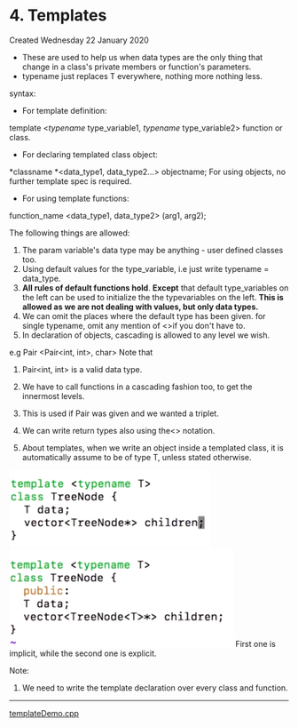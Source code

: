 # 4. Templates
Created Wednesday 22 January 2020


* These are used to help us when data types are the only thing that change in a class's private members or function's parameters.
* typename just replaces T everywhere, nothing more nothing less.


syntax:	

* For template definition: 

template <*typename* type_variable1, *typename* type_variable2>
function or class.  

* For declaring templated class object:

*classname *<data_type1, data_type2...> objectname;
For using objects, no further template spec is required.

* For using template functions:

function_name <data_type1, data_type2> (arg1, arg2);
	
The following things are allowed:

1. The param variable's data type may be anything - user defined classes too.
2. Using default values for the type_variable, i.e just write typename = data_type. 
3. **All rules of default functions hold**. **Except** that default type_variables on the left can be used to initialize the the typevariables on the left. **This is allowed as we are not dealing with values, but only data types.**
4. We can omit the places where the default type has been given. for single typename, omit any mention of <>if you don't have to.
5. In declaration of objects, cascading is allowed to any level we wish.

e.g Pair <Pair<int, int>, char>
Note that 

1. Pair<int, int> is a valid data type. 
2. We have to call functions in a cascading fashion too, to get the innermost levels.
3. This is used if Pair was given and we wanted a triplet.


6. We can write return types also using the<> notation.
7. About templates, when we write an object inside a templated class, it is automatically assume to be of type T, unless stated otherwise.

![](./4._Templates/Selection_022.png)![](./4._Templates/Selection_021.png)
First one is implicit, while the second one is explicit.

Note: 

1. We need to write the template declaration over every class and function. 


*****

[templateDemo.cpp](./4._Templates/templateDemo.cpp)


